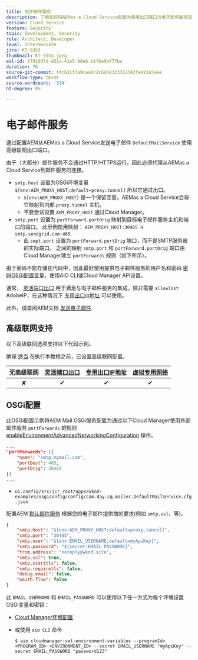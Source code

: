 ```yaml
---
title: 电子邮件服务
description: 了解如何将AEMas a Cloud Service配置为使用出口端口与电子邮件服务连接。
version: Cloud Service
feature: Security
topic: Development, Security
role: Architect, Developer
level: Intermediate
jira: KT-9353
thumbnail: KT-9353.jpeg
exl-id: 5f919d7d-e51a-41e5-90eb-b1f6a9bf77ba
duration: 76
source-git-commit: f4c621f3a9caa8c2c64b8323312343fe421a5aee
workflow-type: tm+mt
source-wordcount: '334'
ht-degree: 0%

---
```


# 电子邮件服务

通过配置AEM从AEMas a Cloud Service发送电子邮件 `DefaultMailService` 使用高级联网出口端口。

由于（大部分）邮件服务不会通过HTTP/HTTPS运行，因此必须代理从AEMas a Cloud Service到邮件服务的连接。

+ `smtp.host` 设置为OSGi环境变量 `$[env:AEM_PROXY_HOST;default=proxy.tunnel]` 所以它通过出口。
   + `$[env:AEM_PROXY_HOST]` 是一个保留变量，AEMas a Cloud Service会将它映射到内部 `proxy.tunnel` 主机。
   + 不要尝试设置 `AEM_PROXY_HOST` 通过Cloud Manager。
+ `smtp.port` 设置为 `portForward.portOrig` 映射到目标电子邮件服务主机和端口的端口。 此示例使用映射： `AEM_PROXY_HOST:30465` → `smtp.sendgrid.com:465`.
   + 此 `smpt.port` 设置为 `portForward.portOrig` 端口，而不是SMTP服务器的实际端口。 之间的映射 `smtp.port` 和 `portForward.portOrig` 端口由Cloud Manager建立 `portForwards` 规则（如下所示）。

由于密码不能存储在代码中，因此最好使用提供电子邮件服务的用户名和密码 [密码OSGi配置变量](https://experienceleague.adobe.com/docs/experience-manager-cloud-service/implementing/deploying/configuring-osgi.html#secret-configuration-values)，使用AIO CLI或Cloud Manager API设置。

通常， [灵活端口出口](../flexible-port-egress.md) 用于满足与电子邮件服务的集成，除非需要 `allowlist` AdobeIP，在这种情况下 [专用出口ip地址](../dedicated-egress-ip-address.md) 可以使用。

此外，请查阅AEM文档 [发送电子邮件](https://experienceleague.adobe.com/docs/experience-manager-cloud-service/content/implementing/developing/development-guidelines.html#sending-email).

## 高级联网支持

以下高级联网选项支持以下代码示例。

确保 [适当](../advanced-networking.md#advanced-networking) 在执行本教程之前，已设置高级联网配置。

| 无高级联网 | [灵活端口出口](../flexible-port-egress.md) | [专用出口IP地址](../dedicated-egress-ip-address.md) | [虚拟专用网络](../vpn.md) |
|:-----:|:-----:|:------:|:---------:|
| ✘ | ✔ | ✔ | ✔ |

## OSGi配置

此OSGi配置示例将AEM Mail OSGi服务配置为通过以下Cloud Manager使用外部邮件服务 `portForwards` 的规则 [enableEnvironmentAdvancedNetworkingConfiguration](https://www.adobe.io/experience-cloud/cloud-manager/reference/api/#operation/enableEnvironmentAdvancedNetworkingConfiguration) 操作。

```json
...
"portForwards": [{
    "name": "smtp.mymail.com",
    "portDest": 465,
    "portOrig": 30465
}]
...
```

+ `ui.config/src/jcr_root/apps/wknd-examples/osgiconfig/config/com.day.cq.mailer.DefaultMailService.cfg.json`

配置AEM [默认邮件服务](https://experienceleague.adobe.com/docs/experience-manager-cloud-service/content/implementing/developing/development-guidelines.html#sending-email) 根据您的电子邮件提供商的要求(例如 `smtp.ssl`、等)。

```json
{
    "smtp.host": "$[env:AEM_PROXY_HOST;default=proxy.tunnel]",
    "smtp.port": "30465",
    "smtp.user": "$[env:EMAIL_USERNAME;default=myApiKey]",
    "smtp.password": "$[secret:EMAIL_PASSWORD]",
    "from.address": "noreply@wknd.site",
    "smtp.ssl": true,
    "smtp.starttls": false, 
    "smtp.requiretls": false,
    "debug.email": false,
    "oauth.flow": false
}
```

此 `EMAIL_USERNAME` 和 `EMAIL_PASSWORD` 可以使用以下任一方式为每个环境设置OSGi变量和密钥：

+ [Cloud Manager环境配置](https://experienceleague.adobe.com/docs/experience-manager-cloud-service/content/implementing/using-cloud-manager/environment-variables.html)
+ 或使用 `aio CLI` 命令

  ```shell
  $ aio cloudmanager:set-environment-variables --programId=<PROGRAM_ID> <ENVIRONMENT_ID> --secret EMAIL_USERNAME "myApiKey" --secret EMAIL_PASSWORD "password123"
  ```

